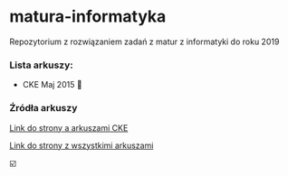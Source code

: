 # matura-informatyka
Repozytorium z rozwiązaniem zadań z matur z informatyki do roku 2019



### Lista arkuszy:

- CKE Maj 2015 :black_square_button:



### Źródła arkuszy

[Link do strony a arkuszami CKE](https://cke.gov.pl/egzamin-maturalny/egzamin-w-nowej-formule/arkusze/)

[Link do strony z wszystkimi arkuszami](https://arkusze.pl/informatyka-matura-poziom-rozszerzony/)



:ballot_box_with_check: